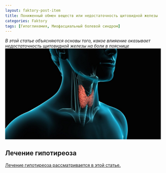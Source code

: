 ```yaml
---
layout: faktory-post-item
title: Пониженный обмен веществ или недостаточность щитовидной железы
categories: Faktory
tags: [Гипогликемия, Миофасциальный болевой синдром]
---
```


*В этой статье объясняются основы того, какое влияение оказывает недостаточность щитовидной железы на боли в пояснице*
![Гипогликемия](/images/factory/t4/shitovidnaya.jpg)



## Лечение гипотиреоза

<a href="https://prichiny.github.io/lechenie/gipotireoz-med">Лечение гипотиреоза рассматривается в этой статье.</a>
